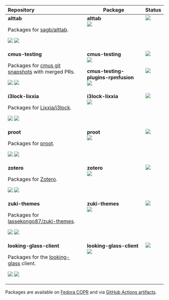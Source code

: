 <table>
<thead>
	<tr>
		<th align="left" width="50%">Repository</th>
		<th>Package</th>
		<th>Status</th>
	</tr>
</thead>
<tbody>
	<tr>
		<td align="left" valign="top">
			<b>alttab</b>
			<p>Packages for <a href="https://github.com/sagb/alttab">sagb/alttab</a>.</p>
			<p>
				<a href="https://copr.fedorainfracloud.org/coprs/pgaskin/alttab"><img src="https://img.shields.io/badge/copr-pgaskin%2Falttab-d38d5f?logo=fedora"/></a>
				<a href="https://github.com/pgaskin/rpms/actions/workflows/alttab.yml"><img src="https://github.com/pgaskin/rpms/actions/workflows/alttab.yml/badge.svg?branch=master&event=push"/></a>
			</p>
		</td>
		<td valign="top">
			<b>alttab</b><br/>
			<a href="https://github.com/pgaskin/rpms/blob/master/alttab/alttab.spec"><img src="https://img.shields.io/badge/dynamic/json?color=%23eee&label=&query=%24.items[0].builds.latest_succeeded.source_package.version&url=https%3A%2F%2Fcopr.fedoraproject.org%2Fapi_3%2Fpackage%2Flist%3Fprojectname%3Dalttab%26ownername%3Dpgaskin%26with_latest_succeeded_build%3DTrue"/></a>
		</td>
		<td valign="top">
			<a href="https://copr.fedorainfracloud.org/coprs/pgaskin/alttab/package/alttab/"><img src="https://copr.fedorainfracloud.org/coprs/pgaskin/alttab/package/alttab/status_image/last_build.png"/></a>
		</td>
	</tr>
	<tr>
		<td rowspan="2" align="left" valign="top">
			<b>cmus-testing</b>
			<p>Packages for <a href="https://github.com/pgaskin/cmus/tree/exp">cmus git snapshots</a> with merged PRs.</p>
			<p>
				<a href="https://copr.fedorainfracloud.org/coprs/pgaskin/cmus-testing"><img src="https://img.shields.io/badge/copr-pgaskin%2Fcmus--testing-d38d5f?logo=fedora"/></a>
				<a href="https://github.com/pgaskin/rpms/actions/workflows/cmus-testing.yml"><img src="https://github.com/pgaskin/rpms/actions/workflows/cmus-testing.yml/badge.svg?branch=master&event=push"/></a>
			</p>
		</td>
		<td valign="top">
			<b>cmus-testing</b><br/>
			<a href="https://github.com/pgaskin/rpms/blob/master/cmus-testing/cmus-testing.spec"><img src="https://img.shields.io/badge/dynamic/json?color=%23eee&label=&query=%24.items[0].builds.latest_succeeded.source_package.version&url=https%3A%2F%2Fcopr.fedoraproject.org%2Fapi_3%2Fpackage%2Flist%3Fprojectname%3Dcmus-testing%26ownername%3Dpgaskin%26with_latest_succeeded_build%3DTrue"/></a>
		</td>
		<td valign="top">
			<a href="https://copr.fedorainfracloud.org/coprs/pgaskin/cmus-testing/package/cmus-testing/"><img src="https://copr.fedorainfracloud.org/coprs/pgaskin/cmus-testing/package/cmus-testing/status_image/last_build.png"/></a>
		</td>
	</tr>
	<tr>
		<td valign="top">
			<b>cmus-testing-plugins-rpmfusion</b><br/>
			<a href="https://github.com/pgaskin/rpms/blob/master/cmus-testing/cmus-testing-plugins-rpmfusion.spec"><img src="https://img.shields.io/badge/dynamic/json?color=%23eee&label=&query=%24.items[0].builds.latest_succeeded.source_package.version&url=https%3A%2F%2Fcopr.fedoraproject.org%2Fapi_3%2Fpackage%2Flist%3Fprojectname%3Dcmus-testing%26ownername%3Dpgaskin%26with_latest_succeeded_build%3DTrue"/></a>
		</td>
		<td valign="top">
			<a href="https://github.com/pgaskin/rpms/actions/workflows/cmus-testing.yml">
				<img src="https://github.com/pgaskin/rpms/actions/workflows/cmus-testing.yml/badge.svg?branch=master&event=push" />
			</a>
		</td>
	</tr>
	<tr>
		<td align="left" valign="top">
			<b>i3lock-lixxia</b>
			<p>Packages for <a href="https://github.com/Lixxia/i3lock">Lixxia/i3lock</a>.</p>
			<p>
				<a href="https://copr.fedorainfracloud.org/coprs/pgaskin/i3lock-lixxia"><img src="https://img.shields.io/badge/copr-pgaskin%2Fi3lock--lixxia-d38d5f?logo=fedora"/></a>
				<a href="https://github.com/pgaskin/rpms/actions/workflows/i3lock-lixxia.yml"><img src="https://github.com/pgaskin/rpms/actions/workflows/i3lock-lixxia.yml/badge.svg?branch=master&event=push"/></a>
			</p>
		</td>
		<td valign="top">
			<b>i3lock-lixxia</b><br/>
			<a href="https://github.com/pgaskin/rpms/blob/master/i3lock-lixxia/i3lock-lixxia.spec"><img src="https://img.shields.io/badge/dynamic/json?color=%23eee&label=&query=%24.items[0].builds.latest_succeeded.source_package.version&url=https%3A%2F%2Fcopr.fedoraproject.org%2Fapi_3%2Fpackage%2Flist%3Fprojectname%3Di3lock-lixxia%26ownername%3Dpgaskin%26with_latest_succeeded_build%3DTrue"/></a>
		</td>
		<td valign="top">
			<a href="https://copr.fedorainfracloud.org/coprs/pgaskin/i3lock-lixxia/package/i3lock-lixxia/"><img src="https://copr.fedorainfracloud.org/coprs/pgaskin/i3lock-lixxia/package/i3lock-lixxia/status_image/last_build.png"/></a>
		</td>
	</tr>
	<tr>
		<td align="left" valign="top">
			<b>proot</b>
			<p>Packages for <a href="https://github.com/proot/proot">proot</a>.</p>
			<p>
				<a href="https://copr.fedorainfracloud.org/coprs/pgaskin/proot"><img src="https://img.shields.io/badge/copr-pgaskin%2Fproot-d38d5f?logo=fedora"/></a>
				<a href="https://github.com/pgaskin/rpms/actions/workflows/proot.yml"><img src="https://github.com/pgaskin/rpms/actions/workflows/proot.yml/badge.svg?branch=master&event=push"/></a>
			</p>
		</td>
		<td valign="top">
			<b>proot</b><br/>
			<a href="https://github.com/pgaskin/rpms/blob/master/proot/proot.spec"><img src="https://img.shields.io/badge/dynamic/json?color=%23eee&label=&query=%24.items[0].builds.latest_succeeded.source_package.version&url=https%3A%2F%2Fcopr.fedoraproject.org%2Fapi_3%2Fpackage%2Flist%3Fprojectname%3Dproot%26ownername%3Dpgaskin%26with_latest_succeeded_build%3DTrue"/></a>
		</td>
		<td valign="top">
			<a href="https://copr.fedorainfracloud.org/coprs/pgaskin/proot/package/proot/"><img src="https://copr.fedorainfracloud.org/coprs/pgaskin/proot/package/proot/status_image/last_build.png"/></a>
		</td>
	</tr>
	<tr>
		<td align="left" valign="top">
			<b>zotero</b>
			<p>Packages for <a href="https://www.zotero.org">Zotero</a>.</p>
			<p>
				<a href="https://copr.fedorainfracloud.org/coprs/pgaskin/zotero"><img src="https://img.shields.io/badge/copr-pgaskin%2Fzotero-d38d5f?logo=fedora"/></a>
				<a href="https://github.com/pgaskin/rpms/actions/workflows/zotero.yml"><img src="https://github.com/pgaskin/rpms/actions/workflows/zotero.yml/badge.svg?branch=master&event=push"/></a>
			</p>
		</td>
		<td valign="top">
			<b>zotero</b><br/>
			<a href="https://github.com/pgaskin/rpms/blob/master/zotero/zotero.spec"><img src="https://img.shields.io/badge/dynamic/json?color=%23eee&label=&query=%24.items[0].builds.latest_succeeded.source_package.version&url=https%3A%2F%2Fcopr.fedoraproject.org%2Fapi_3%2Fpackage%2Flist%3Fprojectname%3Dzotero%26ownername%3Dpgaskin%26with_latest_succeeded_build%3DTrue"/></a>
		</td>
		<td valign="top">
			<a href="https://copr.fedorainfracloud.org/coprs/pgaskin/zotero/package/zotero/"><img src="https://copr.fedorainfracloud.org/coprs/pgaskin/zotero/package/zotero/status_image/last_build.png"/></a>
		</td>
	</tr>
	<tr>
		<td align="left" valign="top">
			<b>zuki-themes</b>
			<p>Packages for <a href="https://github.com/lassekongo87/zuki-themes">lassekongo87/zuki-themes</a>.</p>
			<p>
				<a href="https://copr.fedorainfracloud.org/coprs/pgaskin/zuki-themes"><img src="https://img.shields.io/badge/copr-pgaskin%2Fzuki--themes-d38d5f?logo=fedora"/></a>
				<a href="https://github.com/pgaskin/rpms/actions/workflows/zuki-themes.yml"><img src="https://github.com/pgaskin/rpms/actions/workflows/zuki-themes.yml/badge.svg?branch=master&event=push"/></a>
			</p>
		</td>
		<td valign="top">
			<b>zuki-themes</b><br/>
			<a href="https://github.com/pgaskin/rpms/blob/master/zuki-themes/zuki-themes.spec"><img src="https://img.shields.io/badge/dynamic/json?color=%23eee&label=&query=%24.items[0].builds.latest_succeeded.source_package.version&url=https%3A%2F%2Fcopr.fedoraproject.org%2Fapi_3%2Fpackage%2Flist%3Fprojectname%3Dzuki-themes%26ownername%3Dpgaskin%26with_latest_succeeded_build%3DTrue"/></a>
		</td>
		<td valign="top">
			<a href="https://copr.fedorainfracloud.org/coprs/pgaskin/zuki-themes/package/zuki-themes/"><img src="https://copr.fedorainfracloud.org/coprs/pgaskin/zuki-themes/package/zuki-themes/status_image/last_build.png"/></a>
		</td>
	</tr>
	<tr>
		<td align="left" valign="top">
			<b>looking-glass-client</b>
			<p>Packages for the <a href="https://looking-glass.io">looking-glass</a> client.</p>
			<p>
				<a href="https://copr.fedorainfracloud.org/coprs/pgaskin/looking-glass-client"><img src="https://img.shields.io/badge/copr-pgaskin%2Flooking--glass--client-d38d5f?logo=fedora"/></a>
				<a href="https://github.com/pgaskin/rpms/actions/workflows/looking-glass-client.yml"><img src="https://github.com/pgaskin/rpms/actions/workflows/looking-glass-client.yml/badge.svg?branch=master&event=push"/></a>
			</p>
		</td>
		<td valign="top">
			<b>looking-glass-client</b><br/>
			<a href="https://github.com/pgaskin/rpms/blob/master/looking-glass-client/looking-glass-client.spec"><img src="https://img.shields.io/badge/dynamic/json?color=%23eee&label=&query=%24.items[0].builds.latest_succeeded.source_package.version&url=https%3A%2F%2Fcopr.fedoraproject.org%2Fapi_3%2Fpackage%2Flist%3Fprojectname%3Dlooking-glass-client%26ownername%3Dpgaskin%26with_latest_succeeded_build%3DTrue"/></a>
		</td>
		<td valign="top">
			<a href="https://copr.fedorainfracloud.org/coprs/pgaskin/looking-glass-client/package/looking-glass-client/"><img src="https://copr.fedorainfracloud.org/coprs/pgaskin/looking-glass-client/package/looking-glass-client/status_image/last_build.png"/></a>
		</td>
	</tr>
</tbody>
</table>

Packages are available on <a href="https://copr.fedorainfracloud.org/coprs/pgaskin/">Fedora COPR</a> and via <a href="https://github.com/pgaskin/rpms/actions?query=branch%3Amaster">GitHub Actions artifacts</a>.
